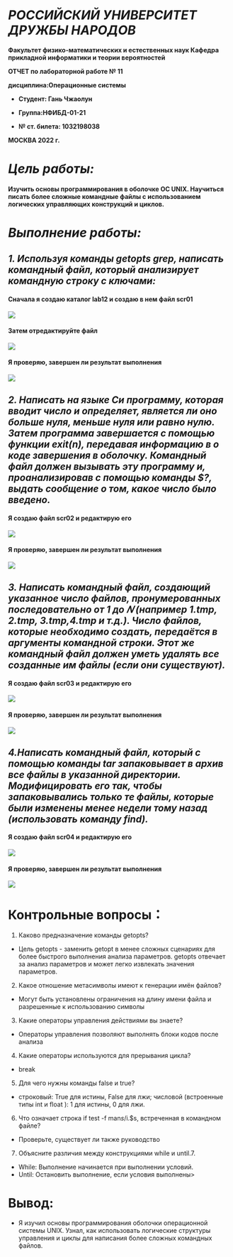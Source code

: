 # ***РОССИЙСКИЙ УНИВЕРСИТЕТ ДРУЖБЫ НАРОДОВ***

**Факультет физико-математических и естественных наук
Кафедра прикладной информатики и теории вероятностей**


**ОТЧЕТ по лабораторной работе №  11**

**дисциплина:Операционные системы**          


- **Студент: Гань Чжаолун**                                    

- **Группа:НФИБД-01-21** 
 
- **№ ст. билета: 1032198038**                                     



**МОСКВА
2022 г.**

# ***Цель работы:***

#### Изучить основы программирования в оболочке ОС UNIX. Научиться писать более сложные командные файлы с использованием логических управляющих конструкций и циклов.
# ***Выполнение работы:***
## ***1. Используя команды getopts grep, написать командный файл, который анализирует командную строку с ключами:***
#### Сначала я создаю каталог lab12 и создаю в нем файл scr01
![](https://i.ibb.co/qD6MsWB/11-01.jpg)
#### Затем отредактируйте файл
![](https://i.ibb.co/ZWK8Xbp/11-02.jpg)
#### Я проверяю, завершен ли результат выполнения
![](https://i.ibb.co/qjWhhBb/11-03.jpg)

## ***2. Написать на языке Си программу, которая вводит число и определяет, является ли оно больше нуля, меньше нуля или равно нулю. Затем программа завершается с помощью функции exit(n), передавая информацию в о коде завершения в оболочку. Командный файл должен вызывать эту программу и, проанализировав с помощью команды $?, выдать сообщение о том, какое число было введено.***
#### Я создаю файл scr02 и редактирую его
![](https://i.ibb.co/LzRF73z/11-04.jpg)
#### Я проверяю, завершен ли результат выполнения
![](https://i.ibb.co/DYbWDRx/11-05.jpg)


## ***3. Написать командный файл, создающий указанное число файлов, пронумерованных последовательно от 1 до 𝑁 (например 1.tmp, 2.tmp, 3.tmp,4.tmp и т.д.). Число файлов, которые необходимо создать, передаётся в аргументы командной строки. Этот же командный файл должен уметь удалять все созданные им файлы (если они существуют).***
#### Я создаю файл scr03 и редактирую его
![](https://i.ibb.co/VY6XHBk/11-06.jpg)
#### Я проверяю, завершен ли результат выполнения
![](https://i.ibb.co/nmDRqW6/11-07.jpg)

## ***4.Написать командный файл, который с помощью команды tar запаковывает в архив все файлы в указанной директории. Модифицировать его так, чтобы запаковывались только те файлы, которые были изменены менее недели тому назад (использовать команду find).***
#### Я создаю файл scr04 и редактирую его
![](https://i.ibb.co/vPNc8zj/11-08.jpg)
#### Я проверяю, завершен ли результат выполнения
![](https://i.ibb.co/pRw84BH/11-09.jpg)
# Контрольные вопросы：
1. Каково предназначение команды getopts?
- Цель getopts - заменить getopt в менее сложных сценариях для более быстрого выполнения анализа параметров. getopts отвечает за анализ параметров и может легко извлекать значения параметров.
2. Какое отношение метасимволы имеют к генерации имён файлов?
- Могут быть установлены ограничения на длину имени файла и разрешенные к использованию символы
3. Какие операторы управления действиями вы знаете?
- Операторы управления позволяют выполнять блоки кодов после анализа
4. Какие операторы используются для прерывания цикла?
- break
5. Для чего нужны команды false и true?
- строковый: True для истины, False для лжи; числовой (встроенные типы int и float ): 1 для истины, 0 для лжи.
6. Что означает строка if test -f man$s/$i.$s, встреченная в командном файле?
- Проверьте, существует ли также руководство
7. Объясните различия между конструкциями while и until.7. 
- While: Выполнение начинается при выполнении условий.
- Until: Остановить выполнение, если условия выполнены>
# Вывод: 
- Я изучил основы программирования оболочки операционной системы UNIX. Узнал, как использовать логические структуры управления и циклы для написания более сложных командных файлов.